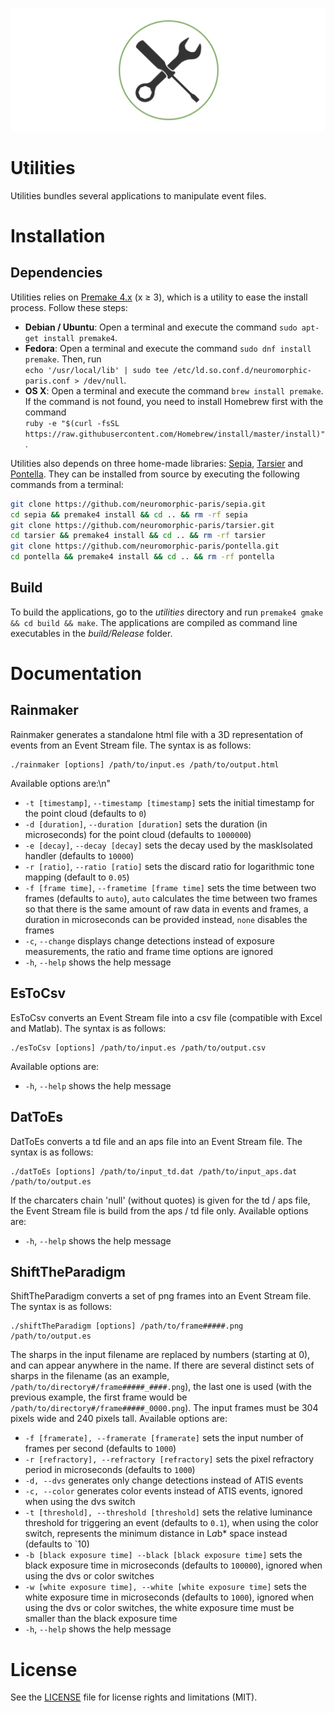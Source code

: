 ![utilities](utilitiesBanner.png "The Utilities banner")

# Utilities

Utilities bundles several applications to manipulate event files.

# Installation

## Dependencies

Utilities relies on [Premake 4.x](https://github.com/premake/premake-4.x) (x ≥ 3), which is a utility to ease the install process. Follow these steps:
  - __Debian / Ubuntu__: Open a terminal and execute the command `sudo apt-get install premake4`.
  - __Fedora__: Open a terminal and execute the command `sudo dnf install premake`. Then, run<br />
  `echo '/usr/local/lib' | sudo tee /etc/ld.so.conf.d/neuromorphic-paris.conf > /dev/null`.
  - __OS X__: Open a terminal and execute the command `brew install premake`. If the command is not found, you need to install Homebrew first with the command<br />
  `ruby -e "$(curl -fsSL https://raw.githubusercontent.com/Homebrew/install/master/install)"`.

Utilities also depends on three home-made libraries: [Sepia](https://github.com/neuromorphic-paris/sepia), [Tarsier](https://github.com/neuromorphic-paris/tarsier) and [Pontella](https://github.com/neuromorphic-paris/pontella). They can be installed from source by executing the following commands from a terminal:
```sh
git clone https://github.com/neuromorphic-paris/sepia.git
cd sepia && premake4 install && cd .. && rm -rf sepia
git clone https://github.com/neuromorphic-paris/tarsier.git
cd tarsier && premake4 install && cd .. && rm -rf tarsier
git clone https://github.com/neuromorphic-paris/pontella.git
cd pontella && premake4 install && cd .. && rm -rf pontella
```

## Build

To build the applications, go to the *utilities* directory and run `premake4 gmake && cd build && make`.
The applications are compiled as command line executables in the *build/Release* folder.

# Documentation

## Rainmaker

Rainmaker generates a standalone html file with a 3D representation of events from an Event Stream file. The syntax is as follows:
```
./rainmaker [options] /path/to/input.es /path/to/output.html
```
Available options are:\n"
  - `-t [timestamp]`, `--timestamp [timestamp]` sets the initial timestamp for the point cloud (defaults to `0`)
  - `-d [duration]`, `--duration [duration]` sets the duration (in microseconds) for the point cloud (defaults to `1000000`)
  - `-e [decay]`, `--decay [decay]` sets the decay used by the maskIsolated handler (defaults to `10000`)
  - `-r [ratio]`, `--ratio [ratio]` sets the discard ratio for logarithmic tone mapping (default to `0.05`)
  - `-f [frame time]`, `--frametime [frame time]` sets the time between two frames (defaults to `auto`), `auto` calculates the time between two frames so that there is the same amount of raw data in events and frames, a duration in microseconds can be provided instead, `none` disables the frames
  - `-c`, `--change` displays change detections instead of exposure measurements, the ratio and frame time options are ignored
  - `-h`, `--help` shows the help message

## EsToCsv

EsToCsv converts an Event Stream file into a csv file (compatible with Excel and Matlab). The syntax is as follows:
```
./esToCsv [options] /path/to/input.es /path/to/output.csv
```
Available options are:
  - `-h`, `--help` shows the help message

## DatToEs

DatToEs converts a td file and an aps file into an Event Stream file. The syntax is as follows:
```
./datToEs [options] /path/to/input_td.dat /path/to/input_aps.dat /path/to/output.es
```
If the charcaters chain 'null' (without quotes) is given for the td / aps file, the Event Stream file is build from the aps / td file only.
Available options are:
  - `-h`, `--help` shows the help message

## ShiftTheParadigm

ShiftTheParadigm converts a set of png frames into an Event Stream file. The syntax is as follows:
```
./shiftTheParadigm [options] /path/to/frame#####.png /path/to/output.es
```
The sharps in the input filename are replaced by numbers (starting at 0), and can appear anywhere in the name. If there are several distinct sets of sharps in the filename (as an example, `/path/to/directory#/frame#####_####.png`), the last one is used (with the previous example, the first frame would be `/path/to/directory#/frame#####_0000.png`). The input frames must be 304 pixels wide and 240 pixels tall.
Available options are:
  - `-f [framerate], --framerate [framerate]` sets the input number of frames per second (defaults to `1000`)
  - `-r [refractory], --refractory [refractory]` sets the pixel refractory period in microseconds (defaults to `1000`)
  - `-d, --dvs` generates only change detections instead of ATIS events
  - `-c, --color` generates color events instead of ATIS events, ignored when using the dvs switch
  - `-t [threshold], --threshold [threshold]` sets the relative luminance threshold for triggering an event (defaults to `0.1`), when using the color switch, represents the minimum distance in L*a*b* space instead (defaults to `10)
  - `-b [black exposure time] --black [black exposure time]` sets the black exposure time in microseconds (defaults to `100000`), ignored when using the dvs or color switches
  - `-w [white exposure time], --white [white exposure time]` sets the white exposure time in microseconds (defaults to `1000`), ignored when using the dvs or color switches, the white exposure time must be smaller than the black exposure time
  - `-h`, `--help` shows the help message

# License

See the [LICENSE](LICENSE.md) file for license rights and limitations (MIT).
